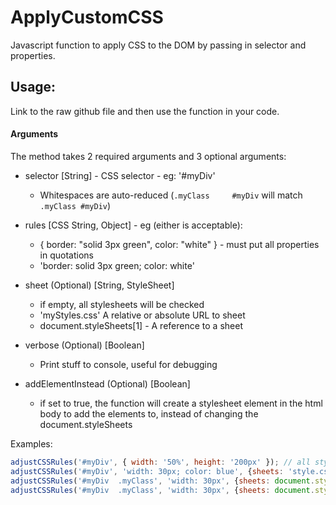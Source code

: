 # ApplyCustomCSS
Javascript function to apply CSS to the DOM by passing in selector and properties.

## Usage:
Link to the raw github file and then use the function in your code.

#### Arguments
The method takes 2 required arguments and 3 optional arguments:

- selector [String] - CSS selector - eg: '#myDiv'
  * Whitespaces are auto-reduced (``.myClass     #myDiv`` will match ``.myClass #myDiv``)

- rules [CSS String, Object] - eg (either is acceptable):
  - { border: "solid 3px green", color: "white" } - must put all properties in quotations
  - 'border: solid 3px green; color: white'

- sheet (Optional) [String, StyleSheet]
  - if empty, all stylesheets will be checked
  - 'myStyles.css' A relative or absolute URL to sheet
  - document.styleSheets[1] - A reference to a sheet

- verbose (Optional) [Boolean]
  - Print stuff to console, useful for debugging

- addElementInstead (Optional) [Boolean]
  - if set to true, the function will create a stylesheet element in the html body to add the elements to, instead of changing the document.styleSheets

Examples:

```js
adjustCSSRules('#myDiv', { width: '50%', height: '200px' }); // all stylesheets
adjustCSSRules('#myDiv', 'width: 30px; color: blue', {sheets: 'style.css'}); // style.css only  
adjustCSSRules('#myDiv  .myClass', 'width: 30px', {sheets: document.styleSheets[0]}); // Apply to both '#myDiv' and '.myClass' and only first stylesheet
adjustCSSRules('#myDiv  .myClass', 'width: 30px', {sheets: document.styleSheets[0], verbose: true, addElementInstead: true}); // All options at once, but the addElementInstead will override the css file input
```
